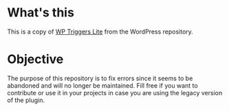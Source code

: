 # What's this

This is a copy of [WP Triggers Lite](https://wordpress.org/plugins/wp-triggers-lite/) from the WordPress repository.

# Objective

The purpose of this repository is to fix errors since it seems to be abandoned and will no longer be maintained.
Fill free if you want to contribute or use it in your projects in case you are using the legacy version of the plugin.